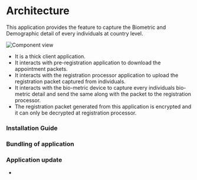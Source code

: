 # **Architecture**

This application provides the feature to capture the Biometric and Demographic detail of every individuals at country level. 

![Component view](https://github.com/mosip/mosip/blob/DEV/design/_images/MOSIP_RegistrationClient_Component_Architecture.png)

* It is a thick client application.
* It interacts with pre-registration application to download the appointment packets.
* It interacts with the registration processor application to upload the registration packet captured from individuals.
* It interacts with the bio-metric device to capture every individuals bio-metric detail and send the same along with the packet to the registration processor.
* The registration packet generated from this application is encrypted and it can only be decrypted at registration processor.

### Installation Guide

### Bundling of application

### Application update


* 